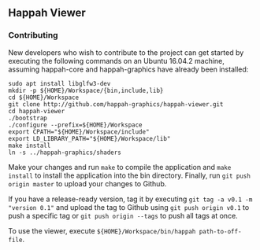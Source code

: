 ## Happah Viewer

### Contributing

New developers who wish to contribute to the project can get started by executing the following commands on an Ubuntu 16.04.2 machine, assuming happah-core and happah-graphics have already been installed:

```
sudo apt install libglfw3-dev
mkdir -p ${HOME}/Workspace/{bin,include,lib}
cd ${HOME}/Workspace
git clone http://github.com/happah-graphics/happah-viewer.git
cd happah-viewer
./bootstrap
./configure --prefix=${HOME}/Workspace
export CPATH="${HOME}/Workspace/include"
export LD_LIBRARY_PATH="${HOME}/Workspace/lib"
make install
ln -s ../happah-graphics/shaders
```

Make your changes and run ``` make ``` to compile the application and ``` make install ``` to install the application into the bin directory.  Finally, run ``` git push origin master ``` to upload your changes to Github.

If you have a release-ready version, tag it by executing ``` git tag -a v0.1 -m "version 0.1" ``` and upload the tag to Github using ``` git push origin v0.1 ``` to push a specific tag or ``` git push origin --tags ``` to push all tags at once.

To use the viewer, execute ``` ${HOME}/Workspace/bin/happah path-to-off-file ```.

